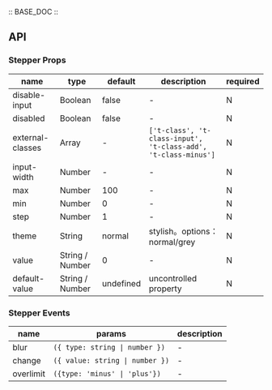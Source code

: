 :: BASE_DOC ::

## API

### Stepper Props

 name             | type            | default   | description                                                    | required 
------------------|-----------------|-----------|----------------------------------------------------------------|----------
 disable-input    | Boolean         | false     | \-                                                             | N        
 disabled         | Boolean         | false     | \-                                                             | N        
 external-classes | Array           | -         | `['t-class', 't-class-input', 't-class-add', 't-class-minus']` | N        
 input-width      | Number          | -         | \-                                                             | N        
 max              | Number          | 100       | \-                                                             | N        
 min              | Number          | 0         | \-                                                             | N        
 step             | Number          | 1         | \-                                                             | N        
 theme            | String          | normal    | stylish。options：normal/grey                                    | N        
 value            | String / Number | 0         | \-                                                             | N        
 default-value    | String / Number | undefined | uncontrolled property                                          | N        

### Stepper Events

 name      | params                          | description 
-----------|---------------------------------|-------------
 blur      | `({ type: string \| number })`  | \-          
 change    | `({ value: string \| number })` | \-          
 overlimit | `({type: 'minus' \| 'plus'})`   | \-          
